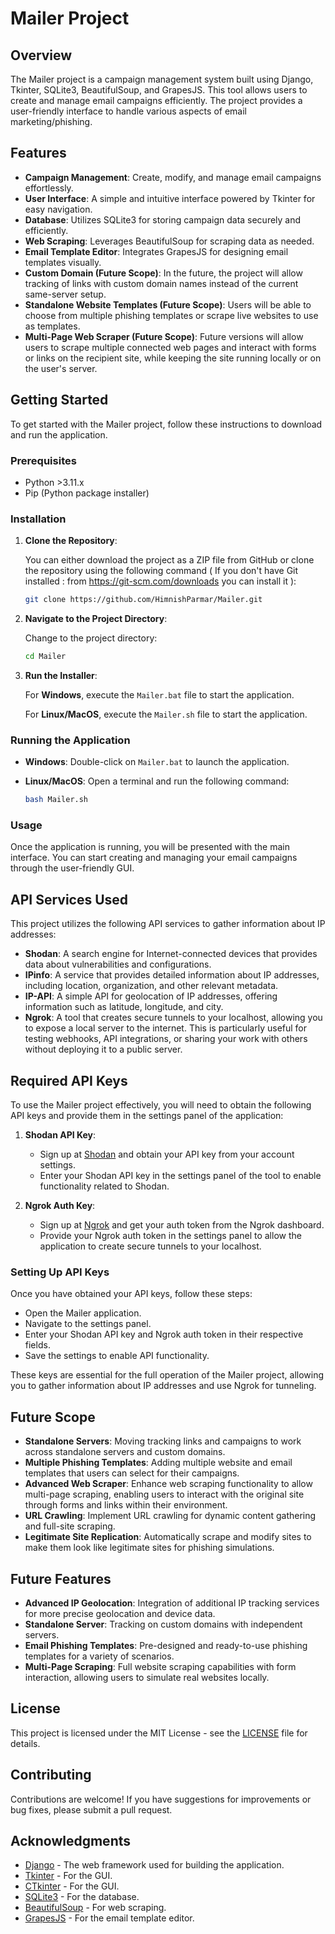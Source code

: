 # Mailer Project


## Overview

The Mailer project is a campaign management system built using Django, Tkinter, SQLite3, BeautifulSoup, and GrapesJS. This tool allows users to create and manage email campaigns efficiently. The project provides a user-friendly interface to handle various aspects of email marketing/phishing.


## Features

- **Campaign Management**: Create, modify, and manage email campaigns effortlessly.
- **User Interface**: A simple and intuitive interface powered by Tkinter for easy navigation.
- **Database**: Utilizes SQLite3 for storing campaign data securely and efficiently.
- **Web Scraping**: Leverages BeautifulSoup for scraping data as needed.
- **Email Template Editor**: Integrates GrapesJS for designing email templates visually.
- **Custom Domain (Future Scope)**: In the future, the project will allow tracking of links with custom domain names instead of the current same-server setup.
- **Standalone Website Templates (Future Scope)**: Users will be able to choose from multiple phishing templates or scrape live websites to use as templates.
- **Multi-Page Web Scraper (Future Scope)**: Future versions will allow users to scrape multiple connected web pages and interact with forms or links on the recipient site, while keeping the site running locally or on the user's server.
  

## Getting Started

To get started with the Mailer project, follow these instructions to download and run the application.

### Prerequisites

- Python >3.11.x
- Pip (Python package installer)

### Installation

1. **Clone the Repository**:

   You can either download the project as a ZIP file from GitHub or clone the repository using the following command
   ( If you don't have Git installed : from https://git-scm.com/downloads you can install it ):

   ```bash
   git clone https://github.com/HimnishParmar/Mailer.git
   ```

3. **Navigate to the Project Directory**:

   Change to the project directory:

   ```bash
   cd Mailer
   ```

4. **Run the Installer**:

   For **Windows**, execute the `Mailer.bat` file to start the application.

   For **Linux/MacOS**, execute the `Mailer.sh` file to start the application.

### Running the Application

- **Windows**: Double-click on `Mailer.bat` to launch the application.
- **Linux/MacOS**: Open a terminal and run the following command:

  ```bash
  bash Mailer.sh
  ```

### Usage

Once the application is running, you will be presented with the main interface. You can start creating and managing your email campaigns through the user-friendly GUI.


## API Services Used

This project utilizes the following API services to gather information about IP addresses:

- **Shodan**: A search engine for Internet-connected devices that provides data about vulnerabilities and configurations.
- **IPinfo**: A service that provides detailed information about IP addresses, including location, organization, and other relevant metadata.
- **IP-API**: A simple API for geolocation of IP addresses, offering information such as latitude, longitude, and city.
- **Ngrok**: A tool that creates secure tunnels to your localhost, allowing you to expose a local server to the internet. This is particularly useful for testing webhooks, API integrations, or sharing your work with others without deploying it to a public server.


## Required API Keys
To use the Mailer project effectively, you will need to obtain the following API keys and provide them in the settings panel of the application:

1. **Shodan API Key**: 
   - Sign up at [Shodan](https://account.shodan.io/register) and obtain your API key from your account settings. 
   - Enter your Shodan API key in the settings panel of the tool to enable functionality related to Shodan.

2. **Ngrok Auth Key**: 
   - Sign up at [Ngrok](https://dashboard.ngrok.com/signup) and get your auth token from the Ngrok dashboard.
   - Provide your Ngrok auth token in the settings panel to allow the application to create secure tunnels to your localhost.

### Setting Up API Keys
Once you have obtained your API keys, follow these steps:

- Open the Mailer application.
- Navigate to the settings panel.
- Enter your Shodan API key and Ngrok auth token in their respective fields.
- Save the settings to enable API functionality.

These keys are essential for the full operation of the Mailer project, allowing you to gather information about IP addresses and use Ngrok for tunneling.


## Future Scope

- **Standalone Servers**: Moving tracking links and campaigns to work across standalone servers and custom domains.
- **Multiple Phishing Templates**: Adding multiple website and email templates that users can select for their campaigns.
- **Advanced Web Scraper**: Enhance web scraping functionality to allow multi-page scraping, enabling users to interact with the original site through forms and links within their environment.
- **URL Crawling**: Implement URL crawling for dynamic content gathering and full-site scraping.
- **Legitimate Site Replication**: Automatically scrape and modify sites to make them look like legitimate sites for phishing simulations.


## Future Features

- **Advanced IP Geolocation**: Integration of additional IP tracking services for more precise geolocation and device data.
- **Standalone Server**: Tracking on custom domains with independent servers.
- **Email Phishing Templates**: Pre-designed and ready-to-use phishing templates for a variety of scenarios.
- **Multi-Page Scraping**: Full website scraping capabilities with form interaction, allowing users to simulate real websites locally.


## License

This project is licensed under the MIT License - see the [LICENSE](LICENSE) file for details.


## Contributing

Contributions are welcome! If you have suggestions for improvements or bug fixes, please submit a pull request.


## Acknowledgments

- [Django](https://www.djangoproject.com/) - The web framework used for building the application.
- [Tkinter](https://wiki.python.org/moin/TkInter) - For the GUI.
- [CTkinter](https://customtkinter.tomschimansky.com/) - For the GUI.
- [SQLite3](https://www.sqlite.org/index.html) - For the database.
- [BeautifulSoup](https://www.crummy.com/software/BeautifulSoup/) - For web scraping.
- [GrapesJS](https://grapesjs.com/) - For the email template editor.

